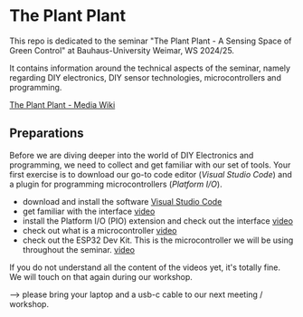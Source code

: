 # The Plant Plant

This repo is dedicated to the seminar "The Plant Plant - A Sensing Space of Green Control" at Bauhaus-University Weimar, WS 2024/25.

It contains information around the technical aspects of the seminar, namely regarding DIY electronics, DIY sensor technologies, microcontrollers and programming.

[The Plant Plant - Media Wiki](https://www.uni-weimar.de/kunst-und-gestaltung/wiki/GMU:The_Plant_Plant)


## Preparations

Before we are diving deeper into the world of DIY Electronics and programming, we need to collect and get familiar with our set of tools. Your first exercise is to download our go-to code editor (*Visual Studio Code*) and a plugin for programming microcontrollers (*Platform I/O*).

- download and install the software [Visual Studio Code](https://code.visualstudio.com/)
- get familiar with the interface [video](https://www.youtube.com/watch?v=EUJlVYggR1Y)
- install the Platform I/O (PIO) extension and check out the interface [video](https://www.youtube.com/watch?v=PYSy_PLjytQ)
- check out what is a microcontroller [video](https://www.coursera.org/lecture/adding-electronics-to-rapid-prototypes/what-is-a-microcontroller-ixvF0?utm_medium=sem&utm_source=gg&utm_campaign=B2C_EMEA__coursera_FTCOF_career-academy_pmax-multiple-audiences-country-multi&campaignid=20858198824&adgroupid=&device=c&keyword=&matchtype=&network=x&devicemodel=&adposition=&creativeid=&hide_mobile_promo&gad_source=2&gclid=Cj0KCQjw99e4BhDiARIsAISE7P_s_pTyHS_niVnGHkCF8gyC_9ml_EXtmRzS5yz2NkcuhRP1rhmoQG8aAhpoEALw_wcB)
- check out the ESP32 Dev Kit. This is the microcontroller we will be using throughout the seminar. [video](https://www.youtube.com/watch?v=A5CB4t9sukM&t=18s)

If you do not understand all the content of the videos yet, it's totally fine. We will touch on that again during our workshop.

--> please bring your laptop and a usb-c cable to our next meeting / workshop.

